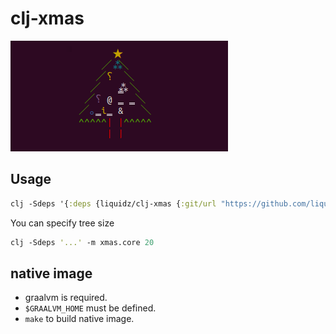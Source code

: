 # clj-xmas

![xmas tree](xmas.png)

## Usage

```clj
clj -Sdeps '{:deps {liquidz/clj-xmas {:git/url "https://github.com/liquidz/clj-xmas" :sha "FIXME"}}}' -m xmas.core
```

You can specify tree size
```clj
clj -Sdeps '...' -m xmas.core 20
```

## native image

 * graalvm is required.
 * `$GRAALVM_HOME` must be defined.
 * `make` to build native image.
